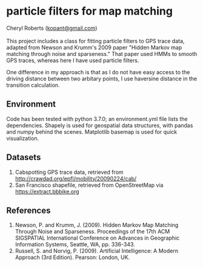 # particle filters for map matching

Cheryl Roberts (kopant@gmail.com)  
<br>
This project includes a class for fitting particle filters to GPS trace data, adapted from 
Newson and Krumm's 2009 paper "Hidden Markov map matching through noise and sparseness." 
That paper used HMMs to smooth GPS traces, whereas here I have used particle filters.

One difference in my approach is that as I do not have easy access to the driving distance between two arbitary points, I use haversine distance in the transition calculation. 

## Environment
Code has been tested with python 3.7.0; an environment.yml file lists the dependencies. Shapely is used for geospatial data structures, with pandas and numpy behind the scenes. Matplotlib basemap is used for quick visualization. 

## Datasets
1. Cabspotting GPS trace data, retrieved from http://crawdad.org/epfl/mobility/20090224/cab/
2. San Francisco shapefile, retrieved from OpenStreetMap via https://extract.bbbike.org

## References
1. Newson, P. and Krumm, J. (2009). Hidden Markov Map Matching Through Noise and Sparseness. Proceedings of the 17th ACM SIGSPATIAL International Conference on Advances in Geographic Information Systems, Seattle, WA, pp. 336-343. 
2. Russell, S. and Norvig, P. (2009). Artificial Intelligence: A Modern Approach (3rd Edition). Pearson: London, UK. 
